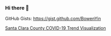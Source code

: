 ### Hi there 👋

GitHub Gists: https://gist.github.com/BowenYin

[Santa Clara County COVID-19 Trend Visualization](https://datastudio.google.com/reporting/ebeeac9a-ceab-428f-91f0-1461404e00ae?utm_source=github)

<!--
**BowenYin/BowenYin** is a ✨ _special_ ✨ repository because its `README.md` (this file) appears on your GitHub profile.

Here are some ideas to get you started:

- 🔭 I’m currently working on ...
- 🌱 I’m currently learning ...
- 👯 I’m looking to collaborate on ...
- 🤔 I’m looking for help with ...
- 💬 Ask me about ...
- 📫 How to reach me: ...
- 😄 Pronouns: ...
- ⚡ Fun fact: ...
-->
